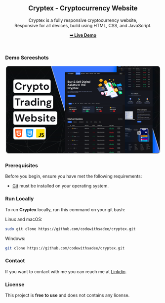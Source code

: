 <div align="center">
  

  <br />
  <br />

  <h2 align="center">Cryptex - Cryptocurrency Website</h2>

  Cryptex is a fully responsive cryptocurrency website, <br />Responsive for all devices, build using HTML, CSS, and JavaScript.

  <a href="https://codewithsadee.github.io/cryptex/"><strong>➥ Live Demo</strong></a>

</div>

<br />

### Demo Screeshots

![Cryptex Desktop Demo](./readme-images/desktop.png "Desktop Demo")

### Prerequisites

Before you begin, ensure you have met the following requirements:

* [Git](https://git-scm.com/downloads "Download Git") must be installed on your operating system.

### Run Locally

To run **Cryptex** locally, run this command on your git bash:

Linux and macOS:

```bash
sudo git clone https://github.com/codewithsadee/cryptex.git
```

Windows:

```bash
git clone https://github.com/codewithsadee/cryptex.git
```

### Contact

If you want to contact with me you can reach me at [Linkdin](https://www.linkedin.com/in/pratham-sahu-/).

### License

This project is **free to use** and does not contains any license.
